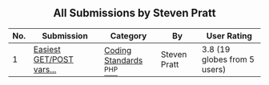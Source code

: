 ﻿<div align="center">

## All Submissions by Steven Pratt

</div>

No.  | Submission | Category | By   | User Rating
---- | ---------- | -------- | ---- | -----------
1 | [Easiest GET/POST vars\.\.\.<br />](https://github.com/Planet-Source-Code/steven-pratt-easiest-get-post-vars__8-936) | [Coding Standards<br /><sup>PHP</sup>](../ByCategory/coding-standards__8-33.md) | Steven Pratt | 3.8 (19 globes from 5 users)
